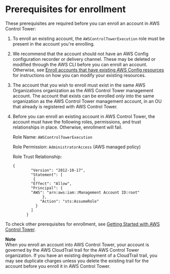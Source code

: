 # Prerequisites for enrollment<a name="enrollment-prerequisites"></a>

These prerequisites are required before you can enroll an account in AWS Control Tower:

1. To enroll an existing account, the `AWSControlTowerExecution` role must be present in the account you're enrolling\.

1. We recommend that the account should not have an AWS Config configuration recorder or delivery channel\. These may be deleted or modified through the AWS CLI before you can enroll an account\. Otherwise, see [Enroll accounts that have existing AWS Config resources](https://docs.aws.amazon.com/controltower/latest/userguide/existing-config-resources.html) for instructions on how you can modify your existing resources\.

1. The account that you wish to enroll must exist in the same AWS Organizations organization as the AWS Control Tower management account\. The account that exists can be enrolled *only* into the same organization as the AWS Control Tower management account, in an OU that already is registered with AWS Control Tower\. 

1. Before you can enroll an existing account in AWS Control Tower, the account must have the following roles, permissions, and trust relationships in place\. Otherwise, enrollment will fail\.

   Role Name: `AWSControlTowerExecution`

   Role Permission: `AdministratorAccess` \(AWS managed policy\)

   Role Trust Relationship:

   ```
   {
           "Version": "2012-10-17",
           "Statement": [
            {
           "Effect": "Allow",
           "Principal": {
           "AWS": "arn:aws:iam::Management Account ID:root"
                },
               "Action": "sts:AssumeRole"
             }
           ]
         }
   ```

To check other prerequisites for enrollment, see [Getting Started with AWS Control Tower](https://docs.aws.amazon.com/controltower/latest/userguide/getting-started-with-control-tower.html)\.

**Note**  
When you enroll an account into AWS Control Tower, your account is governed by the AWS CloudTrail trail for the AWS Control Tower organization\. If you have an existing deployment of a CloudTrail trail, you may see duplicate charges unless you delete the existing trail for the account before you enroll it in AWS Control Tower\.